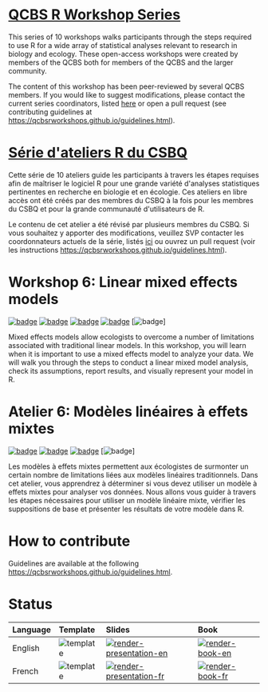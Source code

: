 # [QCBS R Workshop Series](https://wiki.qcbs.ca/r)

This series of 10 workshops walks participants through the steps required to use R for a wide array of statistical analyses relevant to research in biology and ecology. These open-access workshops were created by members of the QCBS both for members of the QCBS and the larger community.

The content of this workshop has been peer-reviewed by several QCBS members. If you would like to suggest modifications, please contact the current series coordinators, listed [here](https://wiki.qcbs.ca/r) or open a pull request (see contributing guidelines at <https://qcbsrworkshops.github.io/guidelines.html>).

# [Série d'ateliers R du CSBQ](https://wiki.qcbs.ca/r)

Cette série de 10 ateliers guide les participants à travers les étapes requises afin de maîtriser le logiciel R pour une grande variété d'analyses statistiques pertinentes en recherche en biologie et en écologie. Ces ateliers en libre accès ont été créés par des membres du CSBQ à la fois pour les membres du CSBQ et pour la grande communauté d'utilisateurs de R.

Le contenu de cet atelier a été révisé par plusieurs membres du CSBQ. Si vous souhaitez y apporter des modifications, veuillez SVP contacter les coordonnateurs actuels de la série, listés [ici](https://wiki.qcbs.ca/r) ou ouvrez un pull request (voir les instructions <https://qcbsrworkshops.github.io/guidelines.html>).

# Workshop 6: Linear mixed effects models

[![badge](https://img.shields.io/static/v1?style=flat-square&label=repo&message=dev&color=6f42c1&logo=github)](https://github.com/QCBSRworkshops/workshop06) [![badge](https://img.shields.io/static/v1?style=flat-square&label=wiki&message=06&logo=wikipedia)](https://wiki.qcbs.ca/r_workshop6) [![badge](https://img.shields.io/static/v1?style=flat-square&label=book&message=06)](https://qcbsrworkshops.github.io/workshop06/book-en/index.html) [![badge](https://img.shields.io/static/v1?style=flat-square&label=Slides&message=06&color=red&logo=html5)](https://qcbsrworkshops.github.io/workshop06/pres-en/workshop06-pres-en.html) [![badge](https://img.shields.io/static/v1?style=flat-square&label=script%20not-available&message=06&color=2a50b8&logo=r)]

Mixed effects models allow ecologists to overcome a number of limitations associated with traditional linear models. In this workshop, you will learn when it is important to use a mixed effects model to analyze your data. We will walk you through the steps to conduct a linear mixed model analysis, check its assumptions, report results, and visually represent your model in R.

# Atelier 6: Modèles linéaires à effets mixtes

[![badge](https://img.shields.io/static/v1?style=flat-square&label=repo&message=dev&color=6f42c1&logo=github)](https://github.com/QCBSRworkshops/workshop06) [![badge](https://img.shields.io/static/v1?style=flat-square&label=wiki&message=06&logo=wikipedia)](https://wiki.qcbs.ca/r_atelier6) [![badge](https://img.shields.io/static/v1?style=flat-square&label=Diapos&message=06&color=red&logo=html5)](https://qcbsrworkshops.github.io/workshop06/workshop06-fr/workshop06-fr.html) [![badge](https://img.shields.io/static/v1?style=flat-square&label=script%20not-available&message=06&color=2a50b8&logo=r)]

Les modèles à effets mixtes permettent aux écologistes de surmonter un certain nombre de limitations liées aux modèles linéaires traditionnels. Dans cet atelier, vous apprendrez à déterminer si vous devez utiliser un modèle à effets mixtes pour analyser vos données. Nous allons vous guider à travers les étapes nécessaires pour utiliser un modèle linéaire mixte, vérifier les suppositions de base et présenter les résultats de votre modèle dans R.

# How to contribute

Guidelines are available at the following <https://qcbsrworkshops.github.io/guidelines.html>.

# Status

Language | Template                                                                                                                      | Slides                                                                                                                                                                                            | Book
:------- | :---------------------------------------------------------------------------------------------------------------------------- | :------------------------------------------------------------------------------------------------------------------------------------------------------------------------------------------------ | :-------------------------------------------------------------------------------------------------------------------------------------------------------------------
English  | ![template](https://github.com/QCBSRworkshops/workshop06/workflows/receive-from-template-and-dispatch-to-workflows/badge.svg) | [![render-presentation-en](https://github.com/QCBSRworkshops/workshop06/workflows/render-presentation-en/badge.svg)](https://qcbsrworkshops.github.io/workshop06/pres-en/workshop06-pres-en.html) | [![render-book-en](https://github.com/QCBSRworkshops/workshop06/workflows/render-book-en/badge.svg)](https://qcbsrworkshops.github.io/workshop06/book-en/index.html)
French   | ![template](https://github.com/QCBSRworkshops/workshop06/workflows/receive-from-template-and-dispatch-to-workflows/badge.svg) | [![render-presentation-fr](https://github.com/QCBSRworkshops/workshop06/workflows/render-presentation-fr/badge.svg)](https://qcbsrworkshops.github.io/workshop06/pres-fr/workshop06-pres-fr.html) | [![render-book-fr](https://github.com/QCBSRworkshops/workshop06/workflows/render-book-fr/badge.svg)](https://qcbsrworkshops.github.io/workshop06/book-fr/index.html)
